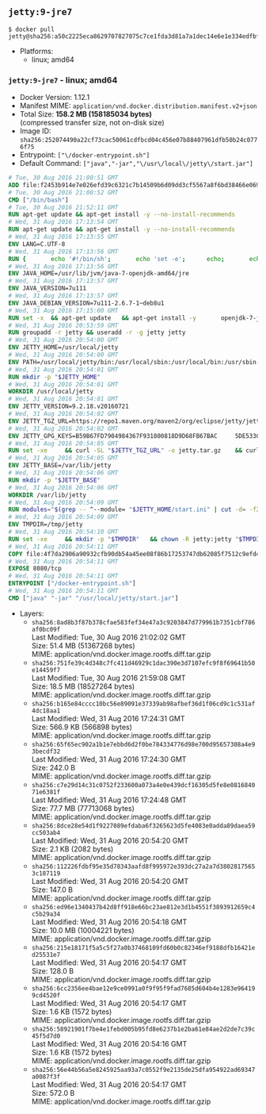 ## `jetty:9-jre7`

```console
$ docker pull jetty@sha256:a50c2225eca8629707827075c7ce1fda3d81a7a1dec14e6e1e334edfbfd39bf3
```

-	Platforms:
	-	linux; amd64

### `jetty:9-jre7` - linux; amd64

-	Docker Version: 1.12.1
-	Manifest MIME: `application/vnd.docker.distribution.manifest.v2+json`
-	Total Size: **158.2 MB (158185034 bytes)**  
	(compressed transfer size, not on-disk size)
-	Image ID: `sha256:252074490a22cf73cac50061cdfbcd04c456e07b88407961dfb50b24c0776f75`
-	Entrypoint: `["\/docker-entrypoint.sh"]`
-	Default Command: `["java","-jar","\/usr\/local\/jetty\/start.jar"]`

```dockerfile
# Tue, 30 Aug 2016 21:00:51 GMT
ADD file:f2453b914e7e026efd39c6321c7b14509b6d09dd3cf5567a8f6bd38466e06954 in / 
# Tue, 30 Aug 2016 21:00:52 GMT
CMD ["/bin/bash"]
# Tue, 30 Aug 2016 21:52:11 GMT
RUN apt-get update && apt-get install -y --no-install-recommends 		ca-certificates 		curl 		wget 	&& rm -rf /var/lib/apt/lists/*
# Wed, 31 Aug 2016 17:13:54 GMT
RUN apt-get update && apt-get install -y --no-install-recommends 		bzip2 		unzip 		xz-utils 	&& rm -rf /var/lib/apt/lists/*
# Wed, 31 Aug 2016 17:13:55 GMT
ENV LANG=C.UTF-8
# Wed, 31 Aug 2016 17:13:56 GMT
RUN { 		echo '#!/bin/sh'; 		echo 'set -e'; 		echo; 		echo 'dirname "$(dirname "$(readlink -f "$(which javac || which java)")")"'; 	} > /usr/local/bin/docker-java-home 	&& chmod +x /usr/local/bin/docker-java-home
# Wed, 31 Aug 2016 17:13:56 GMT
ENV JAVA_HOME=/usr/lib/jvm/java-7-openjdk-amd64/jre
# Wed, 31 Aug 2016 17:13:57 GMT
ENV JAVA_VERSION=7u111
# Wed, 31 Aug 2016 17:13:57 GMT
ENV JAVA_DEBIAN_VERSION=7u111-2.6.7-1~deb8u1
# Wed, 31 Aug 2016 17:15:00 GMT
RUN set -x 	&& apt-get update 	&& apt-get install -y 		openjdk-7-jre-headless="$JAVA_DEBIAN_VERSION" 	&& rm -rf /var/lib/apt/lists/* 	&& [ "$JAVA_HOME" = "$(docker-java-home)" ]
# Wed, 31 Aug 2016 20:53:59 GMT
RUN groupadd -r jetty && useradd -r -g jetty jetty
# Wed, 31 Aug 2016 20:54:00 GMT
ENV JETTY_HOME=/usr/local/jetty
# Wed, 31 Aug 2016 20:54:00 GMT
ENV PATH=/usr/local/jetty/bin:/usr/local/sbin:/usr/local/bin:/usr/sbin:/usr/bin:/sbin:/bin
# Wed, 31 Aug 2016 20:54:01 GMT
RUN mkdir -p "$JETTY_HOME"
# Wed, 31 Aug 2016 20:54:01 GMT
WORKDIR /usr/local/jetty
# Wed, 31 Aug 2016 20:54:01 GMT
ENV JETTY_VERSION=9.2.18.v20160721
# Wed, 31 Aug 2016 20:54:02 GMT
ENV JETTY_TGZ_URL=https://repo1.maven.org/maven2/org/eclipse/jetty/jetty-distribution/9.2.18.v20160721/jetty-distribution-9.2.18.v20160721.tar.gz
# Wed, 31 Aug 2016 20:54:02 GMT
ENV JETTY_GPG_KEYS=B59B67FD7904984367F931800818D9D68FB67BAC 	5DE533CB43DAF8BC3E372283E7AE839CD7C58886
# Wed, 31 Aug 2016 20:54:05 GMT
RUN set -xe 	&& curl -SL "$JETTY_TGZ_URL" -o jetty.tar.gz 	&& curl -SL "$JETTY_TGZ_URL.asc" -o jetty.tar.gz.asc 	&& export GNUPGHOME="$(mktemp -d)" 	&& for key in $JETTY_GPG_KEYS; do 		gpg --keyserver ha.pool.sks-keyservers.net --recv-keys "$key"; done 	&& gpg --batch --verify jetty.tar.gz.asc jetty.tar.gz 	&& rm -r "$GNUPGHOME" 	&& tar -xvf jetty.tar.gz --strip-components=1 	&& sed -i '/jetty-logging/d' etc/jetty.conf 	&& rm -fr demo-base javadoc 	&& rm jetty.tar.gz*
# Wed, 31 Aug 2016 20:54:05 GMT
ENV JETTY_BASE=/var/lib/jetty
# Wed, 31 Aug 2016 20:54:06 GMT
RUN mkdir -p "$JETTY_BASE"
# Wed, 31 Aug 2016 20:54:06 GMT
WORKDIR /var/lib/jetty
# Wed, 31 Aug 2016 20:54:09 GMT
RUN modules="$(grep -- ^--module= "$JETTY_HOME/start.ini" | cut -d= -f2 | paste -d, -s)" 	&& set -xe 	&& java -jar "$JETTY_HOME/start.jar" --add-to-startd="$modules,setuid"
# Wed, 31 Aug 2016 20:54:09 GMT
ENV TMPDIR=/tmp/jetty
# Wed, 31 Aug 2016 20:54:10 GMT
RUN set -xe 	&& mkdir -p "$TMPDIR" 	&& chown -R jetty:jetty "$TMPDIR" "$JETTY_BASE"
# Wed, 31 Aug 2016 20:54:11 GMT
COPY file:4f7da2906a90932cfb90db54a45ee08f86b17253747db62085f7512c9efd46ad in / 
# Wed, 31 Aug 2016 20:54:11 GMT
EXPOSE 8080/tcp
# Wed, 31 Aug 2016 20:54:11 GMT
ENTRYPOINT ["/docker-entrypoint.sh"]
# Wed, 31 Aug 2016 20:54:11 GMT
CMD ["java" "-jar" "/usr/local/jetty/start.jar"]
```

-	Layers:
	-	`sha256:8ad8b3f87b378cfae583fef34e47a3c9203847d779961b7351cbf786af0bc09f`  
		Last Modified: Tue, 30 Aug 2016 21:02:02 GMT  
		Size: 51.4 MB (51367268 bytes)  
		MIME: application/vnd.docker.image.rootfs.diff.tar.gzip
	-	`sha256:751fe39c4d348c7fc411d46929c1dac390e3d7107efc9f8f69641b50e14459f7`  
		Last Modified: Tue, 30 Aug 2016 21:59:08 GMT  
		Size: 18.5 MB (18527264 bytes)  
		MIME: application/vnd.docker.image.rootfs.diff.tar.gzip
	-	`sha256:b165e84cccc10bc56e89091e37339ab98afbef36d1f06cd9c1c531af4dc18aa1`  
		Last Modified: Wed, 31 Aug 2016 17:24:31 GMT  
		Size: 566.9 KB (566898 bytes)  
		MIME: application/vnd.docker.image.rootfs.diff.tar.gzip
	-	`sha256:65f65ec902a1b1e7ebbd6d2f0be784334776d98e700d95657308a4e93becdf32`  
		Last Modified: Wed, 31 Aug 2016 17:24:30 GMT  
		Size: 242.0 B  
		MIME: application/vnd.docker.image.rootfs.diff.tar.gzip
	-	`sha256:c7e29d14c31c0752f233600a073a4e0e439dcf16305d5fe8e081684071e6381f`  
		Last Modified: Wed, 31 Aug 2016 17:24:48 GMT  
		Size: 77.7 MB (77713068 bytes)  
		MIME: application/vnd.docker.image.rootfs.diff.tar.gzip
	-	`sha256:8dce28e54d1f9227089efdaba6f3265623d5fe4083e0adda89daea59cc503ab4`  
		Last Modified: Wed, 31 Aug 2016 20:54:20 GMT  
		Size: 2.1 KB (2082 bytes)  
		MIME: application/vnd.docker.image.rootfs.diff.tar.gzip
	-	`sha256:112226fdbf95e35d78343aafd8f995972e393dc27a2a7d38028175653c187119`  
		Last Modified: Wed, 31 Aug 2016 20:54:20 GMT  
		Size: 147.0 B  
		MIME: application/vnd.docker.image.rootfs.diff.tar.gzip
	-	`sha256:ed96e1340437b42d8ff918e66bc23ae812e3d1b4551f3893912659c4c5b29a34`  
		Last Modified: Wed, 31 Aug 2016 20:54:18 GMT  
		Size: 10.0 MB (10004221 bytes)  
		MIME: application/vnd.docker.image.rootfs.diff.tar.gzip
	-	`sha256:215e18171f5a5c5f27a0b37468109fd60b0c82346ef9188dfb16421ed25531e7`  
		Last Modified: Wed, 31 Aug 2016 20:54:17 GMT  
		Size: 128.0 B  
		MIME: application/vnd.docker.image.rootfs.diff.tar.gzip
	-	`sha256:6cc2356ee4bae12e9ce0991a0f9f95f9fad7685d604b4e1283e964199cd4520f`  
		Last Modified: Wed, 31 Aug 2016 20:54:17 GMT  
		Size: 1.6 KB (1572 bytes)  
		MIME: application/vnd.docker.image.rootfs.diff.tar.gzip
	-	`sha256:58921901f7be4e1febd005b95fd8e6237b1e2ba61e84ae2d2de7c39c45f5d7d0`  
		Last Modified: Wed, 31 Aug 2016 20:54:16 GMT  
		Size: 1.6 KB (1572 bytes)  
		MIME: application/vnd.docker.image.rootfs.diff.tar.gzip
	-	`sha256:56e44b56a5e8245925aa93a7c0552f9e2135de25dfa954922ad69347a0087f3f`  
		Last Modified: Wed, 31 Aug 2016 20:54:17 GMT  
		Size: 572.0 B  
		MIME: application/vnd.docker.image.rootfs.diff.tar.gzip
